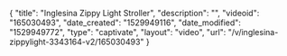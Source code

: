 {
    "title": "Inglesina Zippy Light Stroller",
    "description": "",
    "videoid": "165030493",
    "date_created": "1529949116",
    "date_modified": "1529949772",
    "type": "captivate",
    "layout": "video",
    "url": "\/v\/inglesina-zippylight-3343164-v2\/165030493"
}